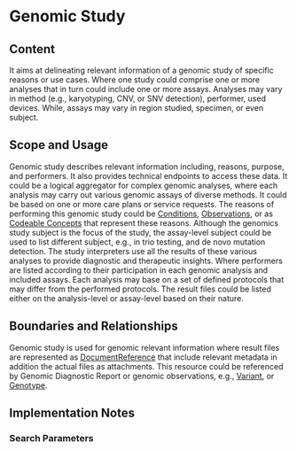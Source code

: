 # Genomic Study
## Content
It aims at delineating relevant information of a genomic study of specific reasons or use cases. Where one study could comprise one or more analyses that in turn could include one or more assays. Analyses may vary in method (e.g., karyotyping, CNV, or SNV detection), performer, used devices. While, assays may vary in region studied, specimen, or even subject.
## Scope and Usage
Genomic study describes relevant information including, reasons, purpose, and performers. It also provides technical endpoints to access these data. It could be a logical aggregator for complex genomic analyses, where each analysis may carry out various genomic assays of diverse methods. 
It could be based on one or more care plans or service requests. The reasons of performing this genomic study could be [Conditions]( https://www.hl7.org/fhir/condition.html), [Observations]( https://www.hl7.org/fhir/observation.html), or as [Codeable Concepts]( https://www.hl7.org/fhir/datatypes.html#CodeableConcept) that represent these reasons. 
Although the genomics study subject is the focus of the study, the assay-level subject could be used to list different subject, e.g., in trio testing, and de novo mutation detection.
The study interpreters use all the results of these various analyses to provide diagnostic and therapeutic insights. Where performers are listed according to their participation in each genomic analysis and included assays. Each analysis may base on a set of defined protocols that may differ from the performed protocols.
The result files could be listed either on the analysis-level or assay-level based on their nature.
## Boundaries and Relationships
Genomic study is used for genomic relevant information where result files are represented as [DocumentReference]( https://www.hl7.org/fhir/documentreference.html) that include relevant metadata in addition the actual files as attachments.
This resource could be referenced by Genomic Diagnostic Report or genomic observations, e.g., [Variant]( https://hl7.org/fhir/uv/genomics-reporting/variant.html), or [Genotype]( https://hl7.org/fhir/uv/genomics-reporting/genotype.html).
## Implementation Notes
### Search Parameters
